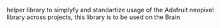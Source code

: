 helper library to simplyfy and standartize usage of the Adafruit neopixel library across projects, this library is to be used on the Brain